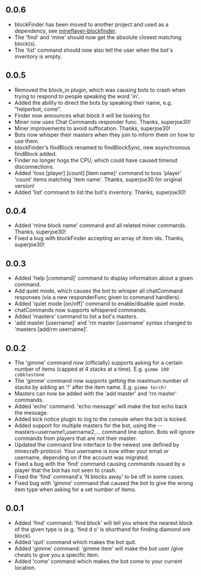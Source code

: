 ## 0.0.6
 * blockFinder has been moved to another project and used as a dependency, see [mineflayer-blockfinder](https://github.com/Darthfett/mineflayer-blockfinder).
 * The 'find' and 'mine' should now get the absolute closest matching block(s).
 * The 'list' command should now also tell the user when the bot's inventory is empty.

## 0.0.5
 * Removed the block_in plugin, which was causing bots to crash when trying to respond to people speaking the word 'in'.
 * Added the ability to direct the bots by speaking their name, e.g. "helperbot, come".
 * Finder now announces what block it will be looking for.
 * Miner now uses Chat Commands responder func.  Thanks, superjoe30!
 * Miner improvements to avoid suffocation.  Thanks, superjoe30!
 * Bots now whisper their masters when they join to inform them on how to use them.
 * blockFinder's findBlock renamed to findBlockSync, new asynchronous findBlock added.
 * Finder no longer hogs the CPU, which could have caused timeout disconnections.
 * Added 'toss [player] [count] [item name]' command to toss 'player' 'count' items matching 'item name'.  Thanks, superjoe30 for original version!
 * Added 'list' command to list the bot's inventory.  Thanks, superjoe30!

## 0.0.4
 * Added 'mine block name' command and all related miner commands.  Thanks, superjoe30!
 * Fixed a bug with blockFinder accepting an array of item ids.  Thanks, superjoe30!

## 0.0.3
 * Added 'help [command]' command to display information about a given command.
 * Add quiet mode, which causes the bot to whisper all chatCommand responses (via a new responderFunc given to command handlers).
 * Added 'quiet mode [on/off]' command to enable/disable quiet mode.
 * chatCommands now supports whispered commands.
 * Added 'masters' command to list a bot's masters.
 * 'add master [username]' and 'rm master [username' syntax changed to 'masters [add/rm username]'.

## 0.0.2
 * The 'gimme' command now (officially) supports asking for a certain number of items (capped at 4 stacks at a time).  E.g. `gimme 100 cobblestone`
 * The 'gimme' command now supports getting the maximum number of stacks by adding an '!' after the item name.  E.g. `gimme torch!`
 * Masters can now be added with the 'add master' and 'rm master' commands.
 * Added 'echo' command: 'echo message' will make the bot echo back the message.
 * Added kick notice plugin to log to the console when the bot is kicked.
 * Added support for multiple masters for the bot, using the --masters=username1,username2,... command line option.  Bots will ignore commands from players that are not their master.
 * Updated the command line interface to the newest one defined by minecraft-protocol.  Your username is now either your email or username, depending on if the account was migrated.
 * Fixed a bug with the 'find' command causing commands issued by a player that the bot has not seen to crash.
 * Fixed the 'find' command's 'N blocks away' to be off in some cases.
 * Fixed bug with 'gimme' command that caused the bot to give the wrong item type when asking for a set number of items.

## 0.0.1

 * Added 'find' command: 'find block' will tell you where the nearest block of the given type is (e.g. 'find d o' is shorthand for finding diamond ore block).
 * Added 'quit' command which makes the bot quit.
 * Added 'gimme' command: 'gimme item' will make the bot user /give cheats to give you a specific item.
 * Added 'come' command which makes the bot come to your current location.